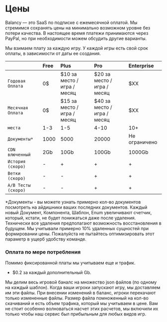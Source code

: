 # Цены

Balancy — это SaaS по подписке с ежемесячной оплатой. Мы стремимся сохранять цены на минимально возможном уровне без потери качества. В настоящее время платежи принимаются через PayPal, но при необходимости можем обсудить другие варианты.

Мы взимаем плату за каждую игру. У каждой игры есть свой срок оплаты, в зависимости от даты ее создания.

|       | Free            | Plus            | Pro            | Enterprise       |
| :---------- | :-------------- |:-------------- |:-------------- |:-------------- |
| `Годовая Оплата`       | 0$ | $10 за место / игра / месяц | $20 за место / игра / месяц | $XX |
| `Месячная Оплата`       | 0$ | $15 за место / игра / месяц | $40 за место / игра / месяц | $XX |
| `места`    | 1-3 | 1-5 | 4-10 | 10+ |
| `Документы*`    | 1000 | 5000 | 20000 | Не ограничено |
| `CDN влюченный`    | 2Gb | 10Gb | 100Gb | 1000Gb |
| `История (скоро)`    | - | + | + | + |
| `Ветки (скоро)`    | - | - | + | + |
| `A/B Тесты (скоро)`    | - | - | + | + |

*Документы - вы можете узнать примерно кол-во документов посмотреть на айдишники ваших последних документов. Каждый новый Документ, Компонента, Шаблон, Enum увеличивают счетчик, который, кстати, не будет понижаться даже после удаления. Технически все удаления предполагают возможность восстановления в будущем. Мы учитывали примерно 10% удаленных сущностей при формировании цены. Пожалуйста не пытайтесь оптимизировать этот параметр в ущерб удобству команде.


### Оплата по мере потребления

Помимо фиксированной платы мы учитываем еще и трафик.

* $0.2 за каждый дополнительный Gb.

Мы делим весь игровой баналс на множество json файлов (по одному на каждый шаблон). Когда ваши игроки запускают игру, мы доставляем им эти файлы. При внесении изменений в баланс, игроки перекачают только измененные файлы. Размер файла помноженный на кол-во скачиваний и есть объем трафика, который мы учитываем в цене. Вам не стоит особенно волноваться насчет этих расчетов, мы включили их только чтобы наш сервис был прибыльным для любых видов игр. 
